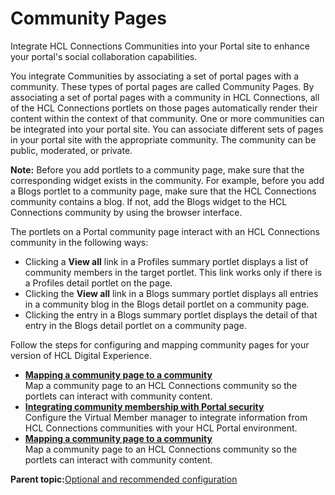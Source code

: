 # Community Pages

Integrate HCL Connections Communities into your Portal site to enhance your portal's social collaboration capabilities.

You integrate Communities by associating a set of portal pages with a community. These types of portal pages are called Community Pages. By associating a set of portal pages with a community in HCL Connections, all of the HCL Connections portlets on those pages automatically render their content within the context of that community. One or more communities can be integrated into your portal site. You can associate different sets of pages in your portal site with the appropriate community. The community can be public, moderated, or private.

**Note:** Before you add portlets to a community page, make sure that the corresponding widget exists in the community. For example, before you add a Blogs portlet to a community page, make sure that the HCL Connections community contains a blog. If not, add the Blogs widget to the HCL Connections community by using the browser interface.

The portlets on a Portal community page interact with an HCL Connections community in the following ways:

-   Clicking a **View all** link in a Profiles summary portlet displays a list of community members in the target portlet. This link works only if there is a Profiles detail portlet on the page.
-   Clicking the **View all** link in a Blogs summary portlet displays all entries in a community blog in the Blogs detail portlet on a community page.
-   Clicking the entry in a Blogs summary portlet displays the detail of that entry in the Blogs detail portlet on a community page.

Follow the steps for configuring and mapping community pages for your version of HCL Digital Experience.

-   **[Mapping a community page to a community](../connect/t_connections_portlets_comm_pages_map.md)**  
Map a community page to an HCL Connections community so the portlets can interact with community content.
-   **[Integrating community membership with Portal security](../connect/c_connections_portlets_vmm_over.md)**  
Configure the Virtual Member manager to integrate information from HCL Connections communities with your HCL Portal environment.
-   **[Mapping a community page to a community](../connect/t_connections_portlets_comm_pages_map.md)**  
Map a community page to an HCL Connections community so the portlets can interact with community content.

**Parent topic:**[Optional and recommended configuration](../connect/c_connections_portlets_optional_config.md)

